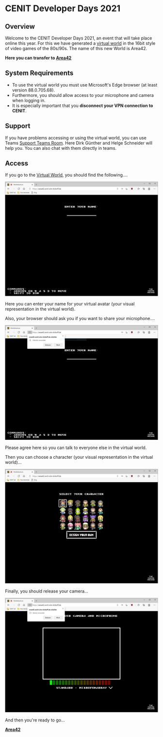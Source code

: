 # CENIT Developer Days 2021

## Overview

Welcome to the CENIT Developer Days 2021, an event that will take place online this year. For this we have generated a [virtual world](https://area42.eim.cloud-cenit.com) in the 16bit style of video games of the 80s/90s. The name of this new World is Area42.


**Here you can transfer to [Area42](https://area42.eim.cloud-cenit.com)**


## System Requirements

* To use the virtual world you must use Microsoft's Edge browser (at least version 88.0.705.68).
* Furthermore, you should allow access to your microphone and camera when logging in.
* It is especially important that you **disconnect your VPN connection to CENIT**.

## Support

If you have problems accessing or using the virtual world, you can use Teams [Support Teams Room](https://teams.microsoft.com/l/meetup-join/19%3ameeting_MjNjN2IyNTQtMjIxYy00NjMxLThhMTEtY2RhMjdjYjEwMDBh%40thread.v2/0?context=%7b%22Tid%22%3a%22ce368477-a736-4353-b4ef-741ef2740d36%22%2c%22Oid%22%3a%2258ac232b-c98c-4183-bc51-e62bef9f8148%22%7d"). Here Dirk Günther and Helge Schneider will help you. You can also chat with them directly in teams.

## Access

If you go to the [Virtual World](https://area42.eim.cloud-cenit.com), you should find the following....

![Screenshot1](img/wa0.jpeg)

Here you can enter your name for your virtual avatar (your visual representation in the virtual world).

Also, your browser should ask you if you want to share your microphone....

![Screenshot2](img/wa1.jpeg)

Please agree here so you can talk to everyone else in the virtual world.

Then you can choose a character (your visual representation in the virtual world)...

![Screenshot3](img/wa2.jpeg)

Finally, you should release your camera...

![Screenshot4](img/wa3.jpeg)

And then you're ready to go...

**[Area42](https://area42.eim.cloud-cenit.com)**